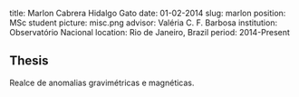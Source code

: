 title: Marlon Cabrera Hidalgo Gato
date: 01-02-2014
slug: marlon
position: MSc student
picture: misc.png
advisor: Valéria C. F. Barbosa
institution: Observatório Nacional
location: Rio de Janeiro, Brazil
period: 2014-Present

## Thesis

Realce de anomalias gravimétricas e magnéticas.
